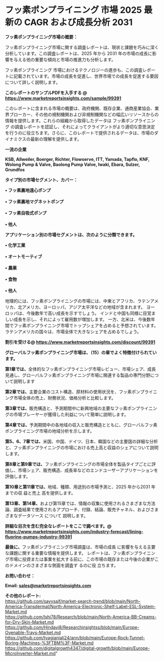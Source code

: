 # フッ素ポンプライニング 市場 2025 最新の CAGR および成長分析 2031

<strong><b>フッ素ポンプライニング市場の概要：</b></strong>

フッ素ポンプライニング市場に関する調査レポートは、現状と課題を巧みに深く分析しています。この調査レポートは、2025 年から 2031 年の市場の成長に影響を与える他の重要な傾向と市場の推進力も分析します。

フッ素ポンプライニング 市場におけるテクノロジーの進歩も、この調査レポートに記載されています。市場の成長を促進し、世界市場での成長を促進する要因について詳しく説明します。

<strong>このレポートのサンプルPDFを入手する @ <a href=https://www.marketreportsinsights.com/sample/99391>https://www.marketreportsinsights.com/sample/99391</a></strong>

このレポートに含まれる市場の概要は、政府機関、既存企業、通商産業協会、業界ブローカー、その他の規制機関および非規制機関などの幅広いリソースからの情報を提供します。これらの組織から取得したデータは フッ素ポンプライニング の調査レポートを認証し、それによってクライアントがより適切な意思決定を行うのに役立ちます。さらに、このレポートで提供されるデータは、市場のダイナミクスの最新の理解を提供します。

<strong>一流の企業</strong>

<strong><b>KSB, Allweiler, Boerger, Richter, Flowserve, ITT, Yamada, Tapflo, KNF, Wolong Pump & Valve, Baolong Pump Valve, Iwaki, Ebara, Sulzer, Grundfos</b></strong>

<strong><b>タイプ別の市場セグメント、カバー：</b></strong>

<strong>• フッ素裏地遠心ポンプ<br><br>• フッ素裏地マグネットポンプ<br><br>• フッ素自吸式ポンプ<br><br>• 他人</strong>

<strong><b>アプリケーション別の市場セグメントは、次のように分類できます。</b></strong>

<strong>• 化学工業<br><br>• オートモーティブ<br><br>• 農薬<br><br>• 食物<br><br>• 他人</strong>

 地理的には、フッ素ポンプライニングの市場には、中東とアフリカ、ラテンアメリカ、北アメリカ、ヨーロッパ、アジア太平洋などの地域が含まれます。 ヨーロッパは、今後数年で高い成長を示すでしょう。 インドと中国も同様に目覚ましい成長を示し、それによって雇用数が増加します。 一方、北米は、今後数年間でフッ素ポンプライニング市場でトップシェアを占めると予想されています。 ラテンアメリカの国々は、市場全体で大きなシェアを占めるでしょう。

<strong>割引を受ける@ <a href=https://www.marketreportsinsights.com/discount/99391>https://www.marketreportsinsights.com/discount/99391</a></strong>

<strong><b>グローバルフッ素ポンプライニング市場は、（15）の章でよく特徴付けられています。</b></strong>

<strong><b>第</b></strong><strong><b>1章では、</b></strong>全体的なフッ素ポンプライニング市場レビュー、市場シェア、成長見通し、グローバルフッ素ポンプライニング市場に関連する製品の専門分野について説明します

<strong><b>第2章では、</b></strong>主要企業のコスト構造、原材料の使用状況を、フッ素ポンプライニング市場全体の売上、財務状況、価格分析と比較します。

<strong><b>第3章では、</b></strong>販売構造と、予測期間中に新興地域の主要なフッ素ポンプライニングの市場プレーヤーが獲得した利益について簡単に説明します。

<strong><b>第4章では、</b></strong>予測期間中の各地域の収入と販売構造とともに、グローバルフッ素ポンプライニング市場の地域分析を示します。

<strong><b>第5、6、7章では、</b></strong>米国、中国、ドイツ、日本、韓国などの主要国の詳細な分析と、フッ素ポンプライニングの市場における売上高と収益のシェアについて説明します。

<strong><b>第8章と第9章では、</b></strong>フッ素ポンプライニングの市場全体を製品タイプごとに評価し、市場シェア、販売構造、成長率などのエンドユーザーアプリケーションを評価します。

<strong><b>第10章と第11章では、</b></strong>地域、種類、用途別の市場予測と、2025 年から2031 年までの収 益と売上 高を提供します。

<strong><b>第13章、第14章、</b></strong>および第15章では、情報の収集に使用されるさまざまな方法論、調査結果で使用されるアプローチ、付録、結論、販売チャネル、およびさまざまなデータソース について 説明します。

<strong>詳細な目次を含む完全なレポートをここで調べます。@ <a href=https://www.marketreportsinsights.com/industry-forecast/lining-fluorine-pumps-industry-99391>https://www.marketreportsinsights.com/industry-forecast/lining-fluorine-pumps-industry-99391</a></strong>

<strong><b>最後に、</b></strong>フッ素ポンプライニング市場調査は、市場の成長 に影響を</a>与える主要な課題に関する重要な情報を提供します。 レポートは、フッ素ポンプライニング市場に投資または事業を拡大する前に、この市場の既存または今後の企業がこのドメインのさまざまな側面を調査す るのに役 立ちます。

<strong><b>お問い合わせ：</b></strong>

<strong>Email: </strong><a href=mailto:sales@marketreportsinsights.com><strong>sales@marketreportsinsights.com</strong></a>

<strong>その他のレポート:</strong>
<br>
<a href=https://github.com/sayysaif/market-search-trend/blob/main/North-America-Transdermal/North-America-Electronic-Shelf-Label-ESL-System-Market.md>https://github.com/sayysaif/market-search-trend/blob/main/North-America-Transdermal/North-America-Electronic-Shelf-Label-ESL-System-Market.md</a>
<br>
<a href=https://github.com/Ishi78/Research/blob/main/North-America-BB-Creams-for-Dry-Skin-Market.md>https://github.com/Ishi78/Research/blob/main/North-America-BB-Creams-for-Dry-Skin-Market.md</a>
<br>
<a href=https://github.com/Hindavi8/Researchinsightss/blob/main/Europe-Ovenable-Trays-Market.md>https://github.com/Hindavi8/Researchinsightss/blob/main/Europe-Ovenable-Trays-Market.md</a>
<br>
<a href=https://github.com/tyagianjali24/ann/blob/main/Europe-Rock-Tunnel-Boring-Machines-%3FTBM%3F-Market.md>https://github.com/tyagianjali24/ann/blob/main/Europe-Rock-Tunnel-Boring-Machines-%3FTBM%3F-Market.md</a>
<br>
<a href=https://github.com/digitalgrowth4347/digital-growth/blob/main/Europe-MicroInverter-Market.md>https://github.com/digitalgrowth4347/digital-growth/blob/main/Europe-MicroInverter-Market.md</a>"
